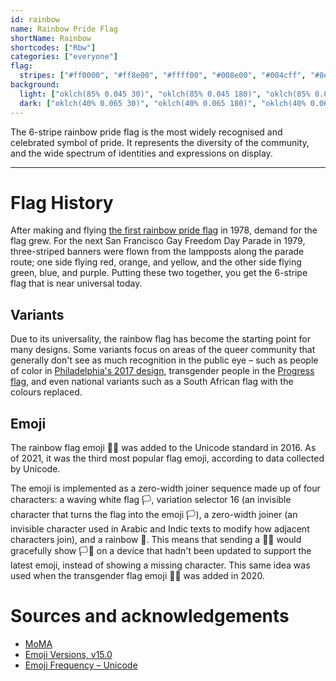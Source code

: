 ```yaml
---
id: rainbow
name: Rainbow Pride Flag
shortName: Rainbow
shortcodes: ["Rbw"]
categories: ["everyone"]
flag:
  stripes: ["#ff0000", "#ff8e00", "#ffff00", "#008e00", "#004cff", "#8e008e"]
background:
  light: ["oklch(85% 0.045 30)", "oklch(85% 0.045 180)", "oklch(85% 0.045 330)"]
  dark: ["oklch(40% 0.065 30)", "oklch(40% 0.065 180)", "oklch(40% 0.065 330)"]
---
```


The 6-stripe rainbow pride flag is the most widely recognised and celebrated
symbol of pride. It represents the diversity of the community, and the wide
spectrum of identities and expressions on display.

---

# Flag History

After making and flying [the first rainbow pride flag](./rainbow-gilbert-baker)
in 1978, demand for the flag grew. For the next San Francisco Gay Freedom Day
Parade in 1979, three-striped banners were flown from the lampposts along the
parade route; one side flying red, orange, and yellow, and the other side flying
green, blue, and purple. Putting these two together, you get the 6-stripe flag
that is near universal today.

## Variants

Due to its universality, the rainbow flag has become the starting point for many
designs. Some variants focus on areas of the queer community that generally
don't see as much recognition in the public eye – such as people of color in
[Philadelphia's 2017 design](./rainbow-philadelphia), transgender people in the
[Progress flag](./progress), and even national variants such as a South African
flag with the colours replaced.

## Emoji

The rainbow flag emoji 🏳️‍🌈 was added to the Unicode standard in 2016. As of 2021,
it was the third most popular flag emoji, according to data collected by
Unicode.

The emoji is implemented as a zero-width joiner sequence made up of four
characters: a waving white flag 🏳, variation selector 16 (an invisible character
that turns the flag into the emoji 🏳️), a zero-width joiner (an invisible
character used in Arabic and Indic texts to modify how adjacent characters
join), and a rainbow 🌈. This means that sending a 🏳️‍🌈 would gracefully show 🏳️🌈
on a device that hadn't been updated to support the latest emoji, instead of
showing a missing character. This same idea was used when the transgender flag
emoji 🏳️‍⚧️ was added in 2020.

# Sources and acknowledgements

- [MoMA](https://www.moma.org/explore/inside_out/2015/06/17/moma-acquires-the-rainbow-flag/)
- [Emoji Versions, v15.0](https://unicode.org/emoji/charts/emoji-versions.html)
- [Emoji Frequency – Unicode](https://home.unicode.org/emoji/emoji-frequency/)
